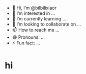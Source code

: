 - 👋 Hi, I’m @bilbilixiaor
- 👀 I’m interested in ...
- 🌱 I’m currently learning ...
- 💞️ I’m looking to collaborate on ...
- 📫 How to reach me ...
- 😄 Pronouns: ...
- ⚡ Fun fact: ...

<!---
bilbilixiaor/bilbilixiaor is a ✨ special ✨ repository because its `README.md` (this file) appears on your GitHub profile.
You can click the Preview link to take a look at your changes.
--->
# hi
